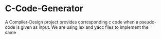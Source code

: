 # C-Code-Generator
A Compiler-Design project provides corresponding c code when a pseudo-code is given as input.
We are using lex and yacc files to implement the same
